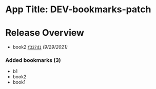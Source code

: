 # App Title: DEV-bookmarks-patch
# Release Overview

* book2 [`f327d1`](https://github.com/d-lunyov/gitoqlok-DEV-bookmarks-patch/commit/f327d18b7d3768b6ff3a0a2b796ff99185d78d57) *(9/29/2021)*

### Added bookmarks (3)
* b1
* book2
* book1

